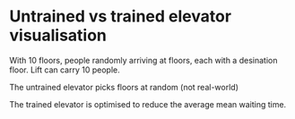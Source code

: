 # Untrained vs trained elevator visualisation

With 10 floors, people randomly arriving at floors, each with a desination floor. Lift can carry 10 people.

The untrained elevator picks floors at random (not real-world)

The trained elevator is optimised to reduce the average mean waiting time.